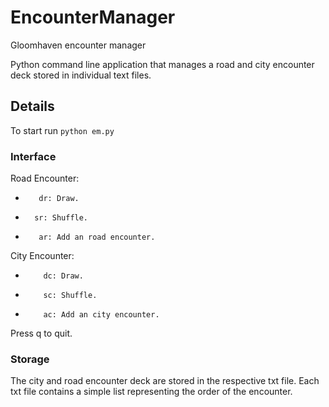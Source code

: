 # EncounterManager
Gloomhaven encounter manager

Python command line application that manages a road and city encounter deck stored in individual text files.

## Details
To start run
`python em.py`

### Interface
Road Encounter:
 *        dr: Draw.
 *       sr: Shuffle.
 *        ar: Add an road encounter.
City Encounter:
*         dc: Draw.
*         sc: Shuffle.
*         ac: Add an city encounter.
Press q to quit.

### Storage
The city and road encounter deck are stored in the respective txt file. Each txt file contains a simple list representing the order of the encounter.
